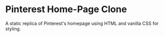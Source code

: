 # Pinterest Home-Page Clone

A static replica of Pinterest's homepage using HTML and vanilla CSS for styling.
